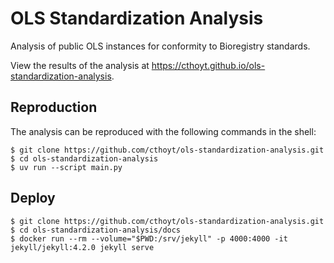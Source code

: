 # OLS Standardization Analysis

Analysis of public OLS instances for conformity to Bioregistry standards.

View the results of the analysis at https://cthoyt.github.io/ols-standardization-analysis.

## Reproduction

The analysis can be reproduced with the following commands in the shell:

```console
$ git clone https://github.com/cthoyt/ols-standardization-analysis.git
$ cd ols-standardization-analysis
$ uv run --script main.py
```

## Deploy

```console
$ git clone https://github.com/cthoyt/ols-standardization-analysis.git
$ cd ols-standardization-analysis/docs
$ docker run --rm --volume="$PWD:/srv/jekyll" -p 4000:4000 -it jekyll/jekyll:4.2.0 jekyll serve
```
